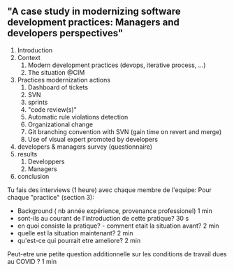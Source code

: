  ## "A case study in modernizing software development practices: Managers and developers perspectives"

 1. Introduction
 2. Context
    1. Modern development practices (devops, iterative process, ...)
    2. The situation @CIM
 3. Practices modernization actions
    1. Dashboard of tickets
    2. SVN
    3. sprints
    4. "code review(s)"
    5. Automatic rule violations detection
    6. Organizational change
    7. Git branching convention with SVN (gain time on revert and merge)
    8. Use of visual expert promoted by developers 
 4. developers & managers survey (questionnaire)
 5. results
    1. Developpers
    2. Managers
 6. conclusion


 Tu fais des interviews (1 heure) avec chaque membre de l'equipe:
 Pour chaque "practice" (section 3):
 - Background ( nb année expérience, provenance professionel) 1 min
 - sont-ils au courant de l'introduction de cette pratique? 30 s
 - en quoi consiste la pratique? - comment etait la situation avant? 2 min
 - quelle est la situation maintenant? 2 min
 - qu'est-ce qui pourrait etre ameliore? 2 min


 Peut-etre une petite question additionnelle sur les conditions de
 travail dues au COVID ? 1 min